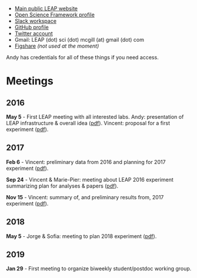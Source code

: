 - [Main public LEAP website](http://gonzalezlab.weebly.com/leap.html)
- [Open Science Framework profile](https://osf.io/sq7vj/)
- [Slack workspace](https://leap-sci.slack.com/)
- [GitHub profile](https://github.com/LEAP-sci)
- [Twitter account](https://twitter.com/leap_sci)
- Gmail: LEAP (dot) sci (dot) mcgill (at) gmail (dot) com
- [Figshare](https://figshare.com/authors/LEAP_Sci/4607284) _(not used at the moment)_

Andy has credentials for all of these things if you need access.

# Meetings #

## 2016 ##

**May 5** - First LEAP meeting with all interested labs. Andy: presentation of LEAP infrastructure & overall idea ([pdf](https://leap-sci.github.io/pdfs/first_leap_meeting_Andy.pdf)). Vincent: proposal for a first experiment ([pdf](https://leap-sci.github.io/pdfs/first_leap_meeting_Vincent.pdf)).

## 2017 ##

**Feb 6** - Vincent: preliminary data from 2016 and planning for 2017 experiment ([pdf](https://leap-sci.github.io/pdfs/2017_planning.pdf)).

**Sep 24** - Vincent & Marie-Pier: meeting about LEAP 2016 experiment summarizing plan for analyses & papers ([pdf](https://leap-sci.github.io/pdfs/2016_summary.pdf)).

**Nov 15** - Vincent: summary of, and preliminary results from, 2017 experiment ([pdf](https://leap-sci.github.io/pdfs/2017_summary.pdf)).

## 2018 ##

**May 5** - Jorge & Sofia: meeting to plan 2018 experiment ([pdf](https://leap-sci.github.io/pdfs/2018_planning.pdf)).

## 2019 ##

**Jan 29** - First meeting to organize biweekly student/postdoc working group.
